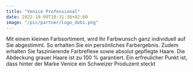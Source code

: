 ```yaml
---
title: "Venice Professional"
date: 2022-10-09T10:31:38+02:00
image: "/pic/partner/logo_dobi.png"
---
```


Mit einem kleinen Farbsortiment, wird Ihr Farbwunsch ganz individuell auf Sie abgestimmt. 
So erhalten Sie ein persönliches Farbergebnis.
Zudem erhalten Sie faszinierende Farbreflexe sowie absolut gepflegte Haare.
Die Abdeckung grauer Haare ist zu 100 % garantiert.
Ein erfreulicher Punkt ist, dass hinter der Marke Venice ein Schweizer Produzent steckt
